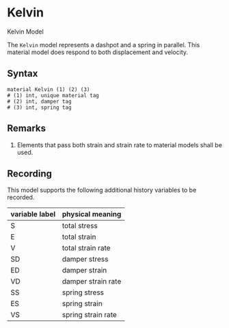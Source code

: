 # Kelvin

Kelvin Model

The `Kelvin` model represents a dashpot and a spring in parallel. This material model does respond to both displacement
and velocity.

## Syntax

```
material Kelvin (1) (2) (3)
# (1) int, unique material tag
# (2) int, damper tag
# (3) int, spring tag
```

## Remarks

1. Elements that pass both strain and strain rate to material models shall be used.

## Recording

This model supports the following additional history variables to be recorded.

| variable label | physical meaning   |
|----------------|--------------------|
| S              | total stress       |
| E              | total strain       |
| V              | total strain rate  | 
| SD             | damper stress      |
| ED             | damper strain      |
| VD             | damper strain rate |
| SS             | spring stress      |
| ES             | spring strain      | 
| VS             | spring strain rate |
